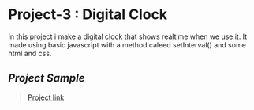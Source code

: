 # Project-3 : Digital Clock

In this project i make a digital clock that shows realtime when we use it. It made using basic javascript with a method caleed setInterval() and some html and css.



## *Project Sample*
>[Project link](https://realtime-clock.netlify.app/)
